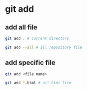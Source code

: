 # git add

## add all file

```zsh
git add . # current directory

git add --all # all repository file
```

## add specific file

```zsh
git add <file name>

git add *.html # all html file
```
